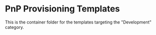 # PnP Provisioning Templates
This is the container folder for the templates targeting the "Development" category. 
